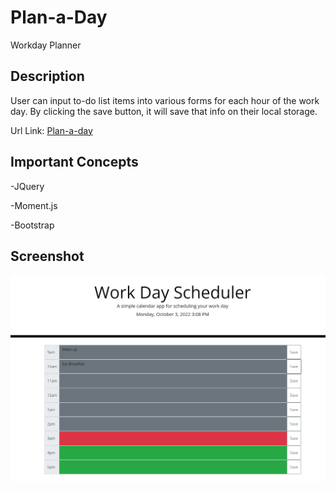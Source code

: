 # Plan-a-Day
Workday Planner

## Description
User can input to-do list items into various forms for each hour of the work day. By clicking the save button, it will save that info on their local storage.

Url Link:
[Plan-a-day](https://themanamana.github.io/Plan-a-Day/)

## Important Concepts

-JQuery

-Moment.js

-Bootstrap


## Screenshot
![Screenshot of site](./assets/Plan-a-day.png)